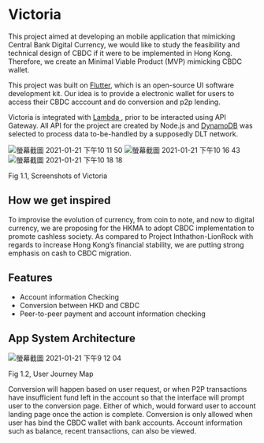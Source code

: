 # Victoria

This project aimed at developing an mobile application that mimicking Central Bank Digital Currency, we would like to study the feasibility and technical design of CBDC if it were to be implemented in Hong Kong. Therefore, we create an Minimal Viable Product (MVP) mimicking CBDC wallet.

This project was built on <a href="https://flutter.dev/?gclid=CjwKCAiA6aSABhApEiwA6Cbm_7PgB0T5hkRn1noadXlxn3OH5lmWib2qB6nnorXO_bZXZ2KDk2zEvRoCZ1oQAvD_BwE&gclsrc=aw.ds">Flutter</a>, which is an open-source UI software development kit. Our idea is to provide a electronic wallet for users to access their CBDC acccount and do conversion and p2p lending.

Victoria is integrated with <a href="https://aws.amazon.com/lambda/">Lambda </a>, prior to be interacted using API Gateway. All API for the project are created by Node.js and <a href ="https://aws.amazon.com/dynamodb/">DynamoDB</a> was selected to process data to-be-handled by a supposedly DLT network.

![螢幕截圖 2021-01-21 下午10 11 50](https://user-images.githubusercontent.com/67068792/105362299-b2ef9580-5c35-11eb-8d63-5506ff9744c2.png)
![螢幕截圖 2021-01-21 下午10 16 43](https://user-images.githubusercontent.com/67068792/105362927-707a8880-5c36-11eb-945c-9ddbcdf6d929.png)
![螢幕截圖 2021-01-21 下午10 18 18](https://user-images.githubusercontent.com/67068792/105363048-96079200-5c36-11eb-931c-d849580f3ca5.png)
<p> Fig 1.1, Screenshots of Victoria </p>

## How we get inspired
To improvise the evolution of currency, from coin to note, and now to digital currency, we are proposing for the HKMA to adopt CBDC implementation to promote cashless society. As compared to Project Inthathon-LionRock with regards to increase Hong Kong’s financial stability, we are putting strong emphasis on cash to CBDC migration. 

## Features
<ul>
    <li> Account information Checking
    <li> Conversion between HKD and CBDC
    <li> Peer-to-peer payment and account information checking
</ul>

## App System Architecture
![螢幕截圖 2021-01-21 下午9 12 04](https://user-images.githubusercontent.com/67068792/105358285-eed42c00-5c30-11eb-835a-bada0f67ce98.png)
<p>Fig 1.2, User Journey Map</p>
Conversion will happen based on user request, or when P2P transactions have insufficient fund left in the account so that the interface will prompt user to the conversion page. Either of which, would forward user to account landing page once the action is complete. Conversion is only allowed when user has bind the CBDC wallet with bank accounts. Account information such as balance, recent transactions, can also be viewed.
